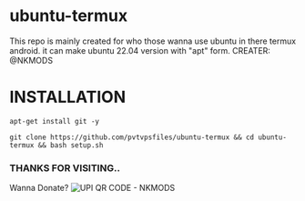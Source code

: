 # ubuntu-termux
This repo is mainly created for who those wanna use ubuntu in there termux android. it can make ubuntu 22.04 version with "apt" form.        CREATER: @NKMODS



# INSTALLATION
```
apt-get install git -y
```
```
git clone https://github.com/pvtvpsfiles/ubuntu-termux && cd ubuntu-termux && bash setup.sh
```


### THANKS FOR VISITING..
Wanna Donate?
<img src="https://i.imgur.com/yLzbdIq.jpeg" alt="UPI QR CODE - NKMODS"/>
